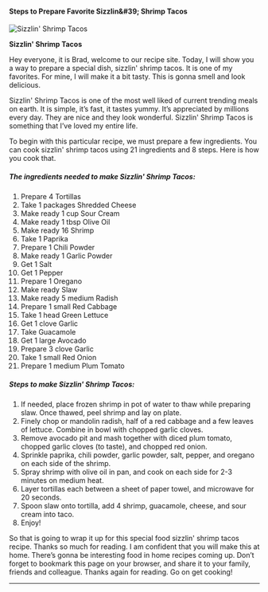             

#### Steps to Prepare Favorite Sizzlin&amp;#39; Shrimp Tacos

![Sizzlin' Shrimp Tacos](https://img-global.cpcdn.com/recipes/5760584018558976/751x532cq70/sizzlin-shrimp-tacos-recipe-main-photo.jpg)

**Sizzlin' Shrimp Tacos**

Hey everyone, it is Brad, welcome to our recipe site. Today, I will show you a way to prepare a special dish, sizzlin' shrimp tacos. It is one of my favorites. For mine, I will make it a bit tasty. This is gonna smell and look delicious.

Sizzlin' Shrimp Tacos is one of the most well liked of current trending meals on earth. It is simple, it’s fast, it tastes yummy. It’s appreciated by millions every day. They are nice and they look wonderful. Sizzlin' Shrimp Tacos is something that I’ve loved my entire life.

To begin with this particular recipe, we must prepare a few ingredients. You can cook sizzlin' shrimp tacos using 21 ingredients and 8 steps. Here is how you cook that.

##### The ingredients needed to make Sizzlin' Shrimp Tacos:

1.  Prepare 4 Tortillas
2.  Take 1 packages Shredded Cheese
3.  Make ready 1 cup Sour Cream
4.  Make ready 1 tbsp Olive Oil
5.  Make ready 16 Shrimp
6.  Take 1 Paprika
7.  Prepare 1 Chili Powder
8.  Make ready 1 Garlic Powder
9.  Get 1 Salt
10.  Get 1 Pepper
11.  Prepare 1 Oregano
12.  Make ready Slaw
13.  Make ready 5 medium Radish
14.  Prepare 1 small Red Cabbage
15.  Take 1 head Green Lettuce
16.  Get 1 clove Garlic
17.  Take Guacamole
18.  Get 1 large Avocado
19.  Prepare 3 clove Garlic
20.  Take 1 small Red Onion
21.  Prepare 1 medium Plum Tomato

##### Steps to make Sizzlin' Shrimp Tacos:

1.  If needed, place frozen shrimp in pot of water to thaw while preparing slaw. Once thawed, peel shrimp and lay on plate.
2.  Finely chop or mandolin radish, half of a red cabbage and a few leaves of lettuce. Combine in bowl with chopped garlic cloves.
3.  Remove avocado pit and mash together with diced plum tomato, chopped garlic cloves (to taste), and chopped red onion.
4.  Sprinkle paprika, chili powder, garlic powder, salt, pepper, and oregano on each side of the shrimp.
5.  Spray shrimp with olive oil in pan, and cook on each side for 2-3 minutes on medium heat.
6.  Layer tortillas each between a sheet of paper towel, and microwave for 20 seconds.
7.  Spoon slaw onto tortilla, add 4 shrimp, guacamole, cheese, and sour cream into taco.
8.  Enjoy!

So that is going to wrap it up for this special food sizzlin' shrimp tacos recipe. Thanks so much for reading. I am confident that you will make this at home. There’s gonna be interesting food in home recipes coming up. Don’t forget to bookmark this page on your browser, and share it to your family, friends and colleague. Thanks again for reading. Go on get cooking!

* * *